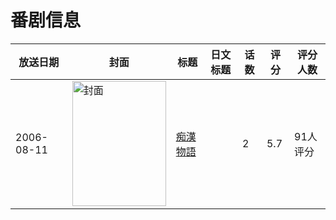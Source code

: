 # 番剧信息

|放送日期|封面|标题|日文标题|话数|评分|评分人数|
|---|---|---|---|---|---|---|
|2006-08-11|<img src="https://bangumi.tv/img/no_icon_subject.png" alt="封面" style="width:150px;height:200px;object-fit:cover;">|[痴漢物語](https://bangumi.tv/subject/74423)||2|5.7|91人评分|
